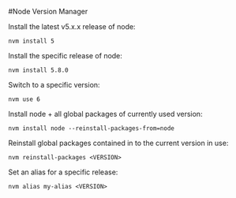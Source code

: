 #Node Version Manager

Install the latest v5.x.x release of node:

`nvm install 5`

Install the specific release of node:

`nvm install 5.8.0`

Switch to a specific version:

`nvm use 6`

Install node + all global packages of currently used version:

`nvm install node --reinstall-packages-from=node`

Reinstall global packages contained in <VERSION> to the current version in use:

`nvm reinstall-packages <VERSION>`

Set an alias for a specific release:

`nvm alias my-alias <VERSION>`
